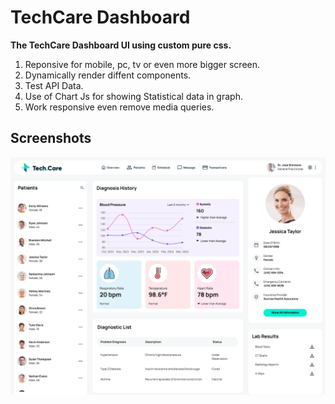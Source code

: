 
# TechCare Dashboard

**The TechCare Dashboard UI using custom pure css.**

1. Reponsive for mobile, pc, tv or even more bigger screen.
2. Dynamically render diffent components.
3. Test API Data.
4. Use of Chart Js for showing Statistical data in graph.
5. Work responsive  even remove media queries.



## Screenshots

![App Screenshot](https://raw.githubusercontent.com/Knightsaket007/Dashboard_UI_For_TechCare/refs/heads/main/assests/screenshot.png)

